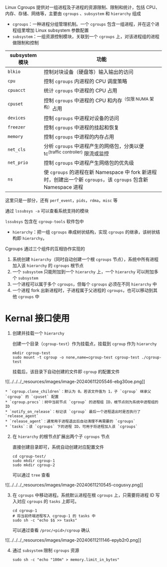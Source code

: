 Linux Cgroups 提供对一组进程及子进程的资源限制、限制和统计，包括 CPU、内存、存储、网络等，主要由 `cgroups` 、`subsystem`  和 `hierarchy`  组成

* `cgroups`：一种进程分组管理机制。一个 `cgroups` 包含一组进程，并在这个进程组里增加 Linux subsystem 参数配置
* `subsystem`：一组资源控制模块，关联到一个 `cgroups` 上，对该进程组的进程做限制和控制

| subsystem 模块 | 功能                                                                                    |
| ------------ | ------------------------------------------------------------------------------------- |
| `blkio`      | 控制对块设备（硬盘等）输入输出的访问                                                                    |
| `cpu`        | 控制 `cgroups` 内进程的 CPU 调度策略                                                            |
| `cpuacct`    | 统计 `cgroups` 中进程的 CPU 占用                                                              |
| `cpuset`     | 控制 `cgroups` 中进程的 CPU 和内存<sup>（仅限 NUMA 架构）</sup>占用                                    |
| `devices`    | 控制 `cgroups` 中进程对设备的访问                                                                |
| `freezer`    | 控制 `cgroups` 中进程的挂起和恢复                                                                |
| `memory`     | 控制 `cgroups` 中进程的内存占用                                                                 |
| `net_cls`    | 分析 `cgroups` 中进程产生的网络包，分类以便 tc<sup>(traffic controller)</sup> 限流或监控                   |
| `net_prio`   | 控制 `cgroups` 中进程产生网络包的优先级                                                             |
| `ns`         | 使 `cgroups` 的进程在新 Namespace 中 fork 新进程时，创建出一个新 `cgroups`，该 `cgroups` 包含新 Namespace 进程 |

  这里只是一部分，还有 `perf_event`，`pids`，`rdma`，`misc` 等

  通过 `lssubsys -a` 可以查看系统支持的模块

  `lssubsys` 包含在 `cgroup-tools` 软件包中
* `hierarchy`：把一组 `cgroups` 串成树状结构，实现 `cgroups` 的继承，该树状结构即 `hierarchy`。

Cgroups 通过三个组件的互相协作实现的

1. 系统创建 `hierarchy`（同时自动创建一个根 `cgroups` 节点），系统中所有进程加入该 `hierarchy` 的 `cgroups` 根节点
2. 一个 `subsystem` 只能附加到一个 `hierarchy` 上，一个 `hierarchy` 可以附加多个 `subsystem`
3. 一个进程可以属于多个 `cgroups`，但每个 `cgroups` 必须在不同 `hierarchy` 中
4. 一个进程 fork 出新进程时，子进程属于父进程的 `cgroups`，也可以移动到其他 `cgroups` 中

# Kernal 接口使用

1. 创建并挂载一个 `hierarchy`

    创建一个目录（`cgroup-test`）作为挂载点，挂载到 `cgroup` 作为 `hierarchy`

    ```shell
    mkdir cgroup-test
    sudo mount -t cgroup -o none,name=cgroup-test cgroup-test ./cgroup-test
    ```

    挂载后，该目录下自动创建的文件即 `cgroup` 的配置文件

![[../../../_resources/images/image-20240611205546-ebg30oe.png]]

    * `cgroup.clone_children`：默认为 0。若该文件值为 1，子 `cgroup` 继承父 `cgroup` 的 `cpuset` 配置
    * `cgroup.procs`：树中当前节点 `cgroup` 的进程组 ID，根节点则为系统中进程组的 ID
    * `notify_on_release`：标记该 `cgroup` 最后一个进程退出时是否执行了 `release_agent`
    * `release_agent`：通常用于进程退出后自动清理不再需要的 `cgroups`
    * `tasks`：该 `cgroups` 下的进程 ID，可用于将进程加入该 `cgroups`
2. 在 `hierarchy` 的根节点扩展出两个子 `cgroups` 节点

    直接创建目录即可，系统自动创建对应配置文件

    ```shell
    cd cgroup-test/
    sudo mkdir cgroup-1
    sudo mkdir cgroup-2
    ```

    可以通过 `tree` 查看

![[../../../_resources/images/image-20240611210545-cogusvy.png]]

3. 在 `cgroups` 中移动进程。系统默认进程在根 `cgroups` 上，只需要将进程 ID 写入对应 `cgroups` 的 `tasks` 上即可。

    ```shell
    cd cgroup-1
    # 将当前终端进程写入 cgroup-1 的 tasks 中
    sudo sh -c "echo $$ >> tasks"
    ```

    可以通过查看 `/proc/<pid>/cgroup` 确认

![[../../../_resources/images/image-20240611211146-epyb2r0.png]]

4. 通过 `subsystem` 限制 `cgroups` 资源

    ```shell
    sudo sh -c "echo "100m" > memory.limit_in_bytes"
    ```

‍

